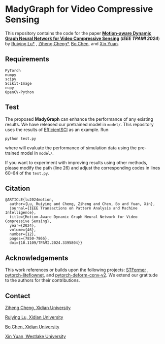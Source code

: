 # MadyGraph for Video Compressive Sensing

This repository contains the code for the paper [**Motion-aware Dynamic Graph Neural Network for Video Compressive
Sensing**](https://arxiv.org/pdf/2203.00387) (***IEEE TPAMI 2024***) by [Ruiying Lu*](https://faculty.xidian.edu.cn/LRY/zh_CN/index/444613/list/index.htm)
, [Ziheng Cheng*](https://github.com/zihengcheng), [Bo Chen](https://web.xidian.edu.cn/bchen/),
and [Xin Yuan](https://en.westlake.edu.cn/faculty/xin-yuan.html).

## Requirements

```
PyTorch
numpy
scipy
Scikit-Image
cupy
OpenCV-Python
```

## Test

The proposed **MadyGraph** can enhance the performance of any existing results. We have released our pretrained model
in ```model/```. This repository uses the results of [EfficientSCI](https://github.com/ucaswangls/EfficientSCI) as an
example. Run

```
python test.py
```

where will evaluate the performance of simulation data using the pre-trained model in ```model/```.

If you want to experiment with improving results using other methods, please modify the path (line 26) and adjust the corresponding codes in lines 60–64 of the ```test.py```.

## Citation

```
@ARTICLE{lu2024motion,
  author={Lu, Ruiying and Cheng, Ziheng and Chen, Bo and Yuan, Xin},
  journal={IEEE Transactions on Pattern Analysis and Machine Intelligence}, 
  title={Motion-Aware Dynamic Graph Neural Network for Video Compressive Sensing}, 
  year={2024},
  volume={46},
  number={12},
  pages={7850-7866},
  doi={10.1109/TPAMI.2024.3395804}}
```

## Acknowledgements 

This work references or builds upon the following projects: [STFormer](https://github.com/ucaswangls/STFormer)
, [pytorch-liteflownet](https://github.com/sniklaus/pytorch-liteflownet/tree/master),
and [pytorch-deform-conv-v2](https://github.com/4uiiurz1/pytorch-deform-conv-v2/tree/master). We extend our gratitude to the authors for their contributions.

## Contact

[Ziheng Cheng, Xidian University](mailto:zhcheng@stu.xidian.edu.cn "Ziheng Cheng, Xidian University")

[Ruiying Lu, Xidian University](mailto:luruiying@xidian.edu.cn "Ruiying Lu, Xidian University")

[Bo Chen, Xidian University](mailto:bchen@mail.xidian.edu.cn "Bo Chen, Xidian University")

[Xin Yuan, Westlake University](mailto:xylab@westlake.edu.cn "Xin Yuan, Westlake University")  




































